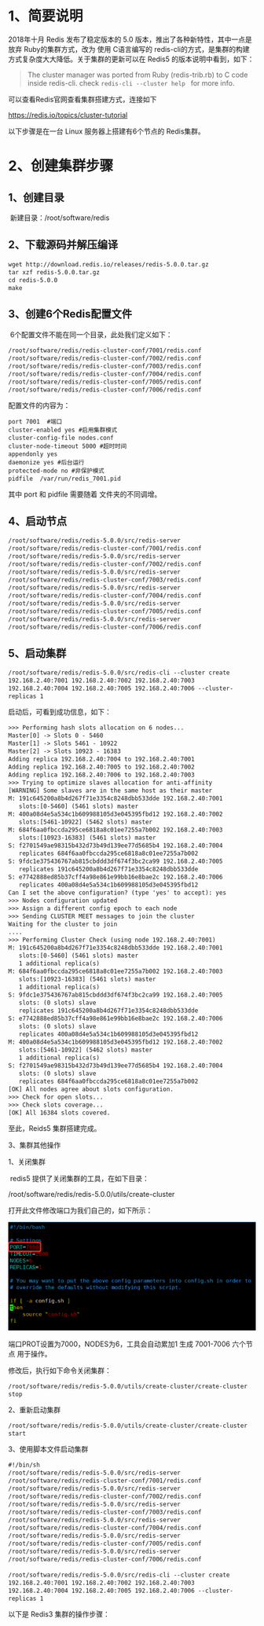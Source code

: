 # 1、简要说明

2018年十月 Redis 发布了稳定版本的 5.0 版本，推出了各种新特性，其中一点是放弃 Ruby的集群方式，改为 使用 C语言编写的 redis-cli的方式，是集群的构建方式复杂度大大降低。关于集群的更新可以在 Redis5 的版本说明中看到，如下：

> The cluster manager was ported from Ruby (redis-trib.rb) to C code inside redis-cli. check `redis-cli --cluster help ` for more info.

可以查看Redis官网查看集群搭建方式，连接如下

https://redis.io/topics/cluster-tutorial

以下步骤是在一台 Linux 服务器上搭建有6个节点的 Redis集群。





# 2、创建集群步骤





## 1、创建目录

​        新建目录：/root/software/redis





## 2、下载源码并解压编译

```
wget http://download.redis.io/releases/redis-5.0.0.tar.gz
tar xzf redis-5.0.0.tar.gz
cd redis-5.0.0
make
```





## 3、创建6个Redis配置文件

​    6个配置文件不能在同一个目录，此处我们定义如下：

```
/root/software/redis/redis-cluster-conf/7001/redis.conf
/root/software/redis/redis-cluster-conf/7002/redis.conf
/root/software/redis/redis-cluster-conf/7003/redis.conf
/root/software/redis/redis-cluster-conf/7004/redis.conf
/root/software/redis/redis-cluster-conf/7005/redis.conf
/root/software/redis/redis-cluster-conf/7006/redis.conf
```

配置文件的内容为：

```
port 7001  #端口
cluster-enabled yes #启用集群模式
cluster-config-file nodes.conf
cluster-node-timeout 5000 #超时时间
appendonly yes
daemonize yes #后台运行
protected-mode no #非保护模式
pidfile  /var/run/redis_7001.pid
```

其中 port 和 pidfile 需要随着 文件夹的不同调增。





## 4、启动节点

```
/root/software/redis/redis-5.0.0/src/redis-server  /root/software/redis/redis-cluster-conf/7001/redis.conf
/root/software/redis/redis-5.0.0/src/redis-server  /root/software/redis/redis-cluster-conf/7002/redis.conf
/root/software/redis/redis-5.0.0/src/redis-server  /root/software/redis/redis-cluster-conf/7003/redis.conf
/root/software/redis/redis-5.0.0/src/redis-server  /root/software/redis/redis-cluster-conf/7004/redis.conf
/root/software/redis/redis-5.0.0/src/redis-server  /root/software/redis/redis-cluster-conf/7005/redis.conf
/root/software/redis/redis-5.0.0/src/redis-server  /root/software/redis/redis-cluster-conf/7006/redis.conf
```





## 5、启动集群

```
/root/software/redis/redis-5.0.0/src/redis-cli --cluster create 192.168.2.40:7001 192.168.2.40:7002 192.168.2.40:7003 192.168.2.40:7004 192.168.2.40:7005 192.168.2.40:7006 --cluster-replicas 1
```

启动后，可看到成功信息，如下：

```
>>> Performing hash slots allocation on 6 nodes...
Master[0] -> Slots 0 - 5460
Master[1] -> Slots 5461 - 10922
Master[2] -> Slots 10923 - 16383
Adding replica 192.168.2.40:7004 to 192.168.2.40:7001
Adding replica 192.168.2.40:7005 to 192.168.2.40:7002
Adding replica 192.168.2.40:7006 to 192.168.2.40:7003
>>> Trying to optimize slaves allocation for anti-affinity
[WARNING] Some slaves are in the same host as their master
M: 191c645200a8b4d267f71e3354c8248dbb533dde 192.168.2.40:7001
   slots:[0-5460] (5461 slots) master
M: 400a08d4e5a534c1b609988105d3e045395fbd12 192.168.2.40:7002
   slots:[5461-10922] (5462 slots) master
M: 684f6aa0fbccda295ce6818a8c01ee7255a7b002 192.168.2.40:7003
   slots:[10923-16383] (5461 slots) master
S: f2701549ae98315b432d73b49d139ee77d5685b4 192.168.2.40:7004
   replicates 684f6aa0fbccda295ce6818a8c01ee7255a7b002
S: 9fdc1e375436767ab815cbddd3df674f3bc2ca99 192.168.2.40:7005
   replicates 191c645200a8b4d267f71e3354c8248dbb533dde
S: e7742888ed85b37cff4a98e861e99bb16e8bae2c 192.168.2.40:7006
   replicates 400a08d4e5a534c1b609988105d3e045395fbd12
Can I set the above configuration? (type 'yes' to accept): yes
>>> Nodes configuration updated
>>> Assign a different config epoch to each node
>>> Sending CLUSTER MEET messages to join the cluster
Waiting for the cluster to join
....
>>> Performing Cluster Check (using node 192.168.2.40:7001)
M: 191c645200a8b4d267f71e3354c8248dbb533dde 192.168.2.40:7001
   slots:[0-5460] (5461 slots) master
   1 additional replica(s)
M: 684f6aa0fbccda295ce6818a8c01ee7255a7b002 192.168.2.40:7003
   slots:[10923-16383] (5461 slots) master
   1 additional replica(s)
S: 9fdc1e375436767ab815cbddd3df674f3bc2ca99 192.168.2.40:7005
   slots: (0 slots) slave
   replicates 191c645200a8b4d267f71e3354c8248dbb533dde
S: e7742888ed85b37cff4a98e861e99bb16e8bae2c 192.168.2.40:7006
   slots: (0 slots) slave
   replicates 400a08d4e5a534c1b609988105d3e045395fbd12
M: 400a08d4e5a534c1b609988105d3e045395fbd12 192.168.2.40:7002
   slots:[5461-10922] (5462 slots) master
   1 additional replica(s)
S: f2701549ae98315b432d73b49d139ee77d5685b4 192.168.2.40:7004
   slots: (0 slots) slave
   replicates 684f6aa0fbccda295ce6818a8c01ee7255a7b002
[OK] All nodes agree about slots configuration.
>>> Check for open slots...
>>> Check slots coverage...
[OK] All 16384 slots covered.
```

至此，Reids5 集群搭建完成。

3、集群其他操作

1、关闭集群

​    redis5 提供了关闭集群的工具，在如下目录：

/root/software/redis/redis-5.0.0/utils/create-cluster

   打开此文件修改端口为我们自己的，如下所示：

 

![img](26d7819800efcd0fb1d7b37685f6e6c6a8d.jpg)

端口PROT设置为7000，NODES为6，工具会自动累加1 生成 7001-7006 六个节点 用于操作。

修改后，执行如下命令关闭集群：

```
/root/software/redis/redis-5.0.0/utils/create-cluster/create-cluster stop
```

2、重新启动集群

```
/root/software/redis/redis-5.0.0/utils/create-cluster/create-cluster start
```

3、使用脚本文件启动集群

```
#!/bin/sh
/root/software/redis/redis-5.0.0/src/redis-server  /root/software/redis/redis-cluster-conf/7001/redis.conf
/root/software/redis/redis-5.0.0/src/redis-server  /root/software/redis/redis-cluster-conf/7002/redis.conf
/root/software/redis/redis-5.0.0/src/redis-server  /root/software/redis/redis-cluster-conf/7003/redis.conf
/root/software/redis/redis-5.0.0/src/redis-server  /root/software/redis/redis-cluster-conf/7004/redis.conf
/root/software/redis/redis-5.0.0/src/redis-server  /root/software/redis/redis-cluster-conf/7005/redis.conf
/root/software/redis/redis-5.0.0/src/redis-server  /root/software/redis/redis-cluster-conf/7006/redis.conf

/root/software/redis/redis-5.0.0/src/redis-cli --cluster create 192.168.2.40:7001 192.168.2.40:7002 192.168.2.40:7003 192.168.2.40:7004 192.168.2.40:7005 192.168.2.40:7006 --cluster-replicas 1
```

 

以下是 Redis3 集群的操作步骤：